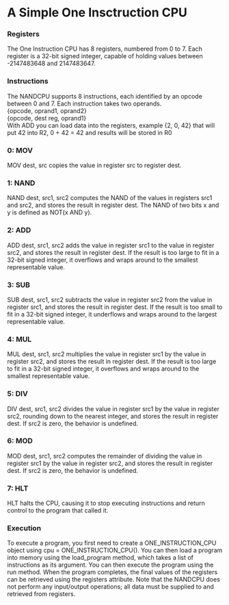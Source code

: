 <h1>A Simple One Insctruction CPU</h1>

<h3>Registers</h3>
<p>The One Instruction CPU has 8 registers, numbered from 0 to 7. Each register is a 32-bit signed integer, capable of holding values between -2147483648 and 2147483647.</p>

<h3>Instructions</h3>
<p>The NANDCPU supports 8 instructions, each identified by an opcode between 0 and 7. Each instruction takes two operands. <br>
{opcode, oprand1, oprand2}  <br>
{opcode, dest reg, oprand1}  <br>
With ADD you can load data into the registers, example {2, 0, 42} that will put 42 into R2, 0 + 42 = 42 and results will be stored in R0</p>

<h3>0: MOV</h3>
<p>MOV dest, src copies the value in register src to register dest.</p>

<h3>1: NAND</h3>
<p>NAND dest, src1, src2 computes the NAND of the values in registers src1 and src2, and stores the result in register dest. 
The NAND of two bits x and y is defined as NOT(x AND y).</p>

<h3>2: ADD</h3>
<p>ADD dest, src1, src2 adds the value in register src1 to the value in register src2, and stores the result in register dest. 
If the result is too large to fit in a 32-bit signed integer, it overflows and wraps around to the smallest representable value.</p>

<h3>3: SUB</h3>
<p>SUB dest, src1, src2 subtracts the value in register src2 from the value in register src1, and stores the result in register dest. 
If the result is too small to fit in a 32-bit signed integer, it underflows and wraps around to the largest representable value.</p>

<h3>4: MUL</h3>
<p>MUL dest, src1, src2 multiplies the value in register src1 by the value in register src2, and stores the result in register dest. 
If the result is too large to fit in a 32-bit signed integer, it overflows and wraps around to the smallest representable value.</p>

<h3>5: DIV</h3>
<p>DIV dest, src1, src2 divides the value in register src1 by the value in register src2, rounding down to the nearest integer, and stores the result in register dest. 
If src2 is zero, the behavior is undefined.</p>

<h3>6: MOD</h3>
<p>MOD dest, src1, src2 computes the remainder of dividing the value in register src1 by the value in register src2, and stores the result in register dest. 
If src2 is zero, the behavior is undefined.</p>

<h3>7: HLT</h3>
<p>HLT halts the CPU, causing it to stop executing instructions and return control to the program that called it.</p>

<h3>Execution</h3>
<p>To execute a program, you first need to create a ONE_INSTRUCTION_CPU object using cpu = ONE_INSTRUCTION_CPU(). 
You can then load a program into memory using the load_program method, which takes a list of instructions as its argument. 
You can then execute the program using the run method. When the program completes, the final values of the registers can be retrieved using the registers attribute. 
Note that the NANDCPU does not perform any input/output operations; all data must be supplied to and retrieved from registers. </p>
